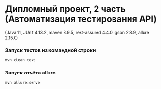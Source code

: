 # Дипломный проект, 2 часть (Автоматизация тестирования API)
(Java 11, JUnit 4.13.2, maven 3.9.5, rest-assured 4.4.0, gson 2.8.9, allure 2.15.0)

### Запуск тестов из командной строки

```bash
mvn clean test
```

### Запуск отчёта allure

```bash
mvn allure:serve
```